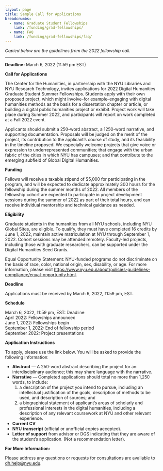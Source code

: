 ```yaml
---
layout: page
title: Sample Call for Applications
breadcrumbs:
  - name: Graduate Student Fellowships
    link: /funding/grad-fellowships/
  - name: FAQ
    link: /funding/grad-fellowships/faq/
---
```

*Copied below are the guidelines from the 2022 fellowship call.*

<hr>

**Deadline:** March 6, 2022 (11:59 pm EST)

**Call for Applications**

The Center for the Humanities, in partnership with the NYU Libraries and NYU Research Technology, invites applications for 2022 Digital Humanities Graduate Student Summer Fellowships. Students apply with their own proposed project, which might involve–for example–engaging with digital humanities methods as the basis for a dissertation chapter or article, or building a digital public humanities project or exhibit. Project work will take place during Summer 2022, and participants will report on work completed at a Fall 2022 event.

Applicants should submit a 250-word abstract, a 1250-word narrative, and supporting documentation. Proposals will be judged on the merit of the project, its contribution to the applicant’s course of study, and its feasibility in the timeline proposed. We especially welcome projects that give voice or expression to underrepresented communities; that engage with the urban fabric of the cities in which NYU has campuses; and that contribute to the emerging subfield of Global Digital Humanities.

**Funding**  

Fellows will receive a taxable stipend of $5,000 for participating in the program, and will be expected to dedicate approximately 300 hours for the fellowship during the summer months of 2022. All members of the fellowship cohort are expected to participate in project development sessions during the summer of 2022 as part of their total hours, and can receive individual mentorship and technical guidance as needed.

**Eligibility**  

Graduate students in the humanities from all NYU schools, including NYU Global Sites, are eligible. To qualify, they must have completed 16 credits by June 1, 2022, maintain active matriculation at NYU through September 1, 2022. Cohort sessions may be attended remotely. Faculty-led projects, including those with graduate researchers, can be supported under the Digital Humanities Seed Grants.

Equal Opportunity Statement: NYU-funded programs do not discriminate on the basis of race, color, national origin, sex, disability, or age. For more information, please visit <https://www.nyu.edu/about/policies-guidelines-compliance/equal-opportunity.html>.

**Deadline**

Applications must be received by March 6, 2022, 11:59 pm, EST.

**Schedule**

March 6, 2022, 11:59 pm, EST:   Deadline  
April 2022:                     Fellowships announced  
June 1, 2022:                   Fellowships begin  
September 1, 2022:              End of fellowship period  
September 2022:                 Project presentations  

**Application Instructions**

To apply, please use the link below. You will be asked to provide the following information:
- **Abstract** — A 250-word abstract describing the project for an interdisciplinary audience; this may share language with the narrative.
- **Narrative** — Completed applications should total no more than 1,250 words, to include:
  1. a description of the project you intend to pursue, including an intellectual justification of the goals, description of methods to be used, and description of sources; and
  2. a biographical statement of applicant’s areas of scholarly and professional interests in the digital humanities, including a description of any relevant coursework at NYU and other relevant experience.
- **Current CV**
- **NYU transcript** (official or unofficial copies accepted).
- **Letter of support** from advisor or DGS indicating that they are aware of the student’s application. (Not a recommendation letter).

**For More Information:**

Please address any questions or requests for consultations are available to <dh.help@nyu.edu>.
